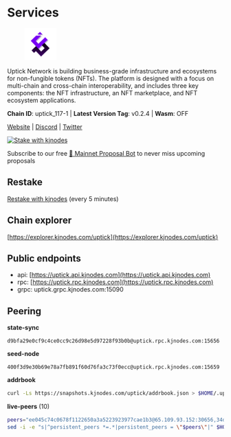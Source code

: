 # Services

<figure><img src="https://raw.githubusercontent.com/kj89/cosmos-images/main/logos/uptick.png" alt=""><figcaption></figcaption></figure>

Uptick Network is building business-grade infrastructure and  ecosystems for non-fungible tokens (NFTs). The platform is  designed with a focus on multi-chain and cross-chain interoperability,  and includes three key components: the NFT infrastructure, an NFT  marketplace, and NFT ecosystem applications.

**Chain ID**: uptick_117-1 | **Latest Version Tag**: v0.2.4 | **Wasm**: OFF

[Website](https://uptick.network) | [Discord](https://discord.gg/UzeHS7fu5H) | [Twitter](https://twitter.com/uptickproject)

[![Stake with kjnodes](https://i.ibb.co/cr44Q8j/button-stake-with-kjnodes.png)](https://restake.app/uptick/uptickvaloper1jqpaf0vgzlxvjx5meq8huweuv2nguqe20seefq)

Subscribe to our free [🤖 Mainnet Proposal Bot](https://t.me/kjnodes_proposal_bot) to never miss upcoming proposals

## Restake

[Restake with kjnodes](https://restake.app/uptick/uptickvaloper1jqpaf0vgzlxvjx5meq8huweuv2nguqe20seefq) (every 5 minutes)
## Chain explorer
[https://explorer.kjnodes.com/uptick](https://explorer.kjnodes.com/uptick)

## Public endpoints

* api: [https://uptick.api.kjnodes.com](https://uptick.api.kjnodes.com)
* rpc: [https://uptick.rpc.kjnodes.com](https://uptick.rpc.kjnodes.com)
* grpc: uptick.grpc.kjnodes.com:15090

## Peering

**state-sync**

```text
d9bfa29e0cf9c4ce0cc9c26d98e5d97228f93b0b@uptick.rpc.kjnodes.com:15656
```

**seed-node**

```text
400f3d9e30b69e78a7fb891f60d76fa3c73f0ecc@uptick.rpc.kjnodes.com:15659
```

**addrbook**
```bash
curl -Ls https://snapshots.kjnodes.com/uptick/addrbook.json > $HOME/.uptickd/config/addrbook.json
```

**live-peers** (10)
```bash
peers="ee045c74c0678f1122650a3a5223923977cae1b3@65.109.93.152:30656,34d86f3a8dfce7d8b615563c587433c65792f104@185.219.142.221:15656,d3107602737ec267cd963672d14068b4f30fc633@213.239.207.175:26651,d9bfa29e0cf9c4ce0cc9c26d98e5d97228f93b0b@65.109.88.38:15656,4914c40a9441895f355c600f38ed94756782ab99@146.59.81.204:27856,8ecd3260a19d2b112f6a84e0c091640744ec40c5@185.165.241.20:26656,b45ee634889abf61c7212b03dbddb853a8a3bc09@185.48.24.112:15656,a5408575fc327823f73c153d9f89c932ac30a335@141.94.141.144:28056,e8704845eaa0f3d39fcdc9c4065f3beb344384db@142.132.152.46:27656,632c2362378546ab77883077861f38405c378d06@104.194.8.68:60556"
sed -i -e "s|^persistent_peers *=.*|persistent_peers = \"$peers\"|" $HOME/.uptickd/config/config.toml
```
